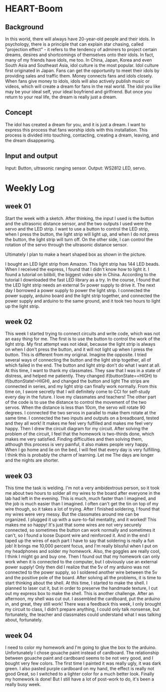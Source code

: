 # HEART-Boom
## Background

In this world, there will always have 20-year-old people and their idols.
In psychology, there is a principle that can explain star chasing, called "projection effect" - it refers to the tendency of admirers to project certain dreams, desires and shortcomings of themselves onto their idols.
In fact, many of my friends have idols, me too. In China, Japan, Korea and even South Asia and Southeast Asia, idol culture is the most popular.
Idol culture first originated in Japan. Fans can get the opportunity to meet their idols by providing sales and traffic them.
Money connects fans and idols closely. When fans give money to idols, idols will also actively publish music or videos, which will create a dream for fans in the real world. The idol you like may be your ideal self, your ideal boyfriend and girlfriend.
But once you return to your real life, the dream is really just a dream.

## Concept

The idol has created a dream for you, and it is just a dream. I want to express this process that fans worship idols with this installation. 
This process is divided into touching, contacting, creating a dream, leaving, and the dream disappearing.

## Input and output
Input: Button, ultrasonic ranging sensor.
Output: WS2812 LED, servo.

# Weekly Log
## week 01

Start the week with a sketch. After thinking, the input I used is the button and the ultrasonic distance sensor, and the two outputs I used were the servo and the LED strip.
I want to use a button to control the LED strip, when I press the button, the light strip will light up, and when I do not press the button, the light strip will turn off. On the other side, I can control the rotation of the servo through the ultrasonic distance sensor.

Ultimately I plan to make a heart shaped box as shown in the picture.

I bought an LED light strip from Amazon. This light strip has 144 LED beads. When I received the express, I found that I didn't know how to light it. I found a tutorial on bilibili, the biggest video site in China.
According to the tutorial I downloaded the fast LED library as a try. In the course, I found that the LED light strip needs an external 5v power supply to drive it.
The next day I borrowed a power supply to power the light strip. I connected the power supply, arduino board and the light strip together, and connected the power supply and arduino to the same ground, and it took two hours to light up the light strip. 

## week 02

This week I started trying to connect circuits and write code, which was not an easy thing for me. The first is to use the button to control the work of the light strip. My first attempt was not ideal, because the light strip is always on when I don't press the button, and it will not light up when I press the button. This is different from my original. Imagine the opposite.
I tried several ways of connecting the button and the light strip together, all of which failed in the end. The button and light strip don't do what I want at all.
At this time, I want to thank my classmates. They saw that I was in a state of distress, and helped me patiently. They changed if(buttonState==HIGH) to if(buttonState!=HIGH), and changed the button and light The strips are connected in series, and my light strip can finally work normally. From this time on, I swore secretly that I will definitely come to CCI for self-study every day in the future. I love my classmates and teachers!
The other part of the code is to use the distance to control the movement of the two servos. When the distance is less than 10cm, the servo will rotate 90 degrees. I connected the two servos in parallel to make them rotate at the same time.
I connected the two inputs and outputs on a breadboard, tested and they all work! It makes me feel very fulfilled and makes me feel very happy.
Then I drew the circuit diagram for my circuit. After solving the problem of the circuit, I feel that the homework is two-thirds done, which makes me very satisfied. Finding difficulties and then solving them, although this process is very painful, it also makes people very happy. When I go home and lie on the bed, I will feel that every day is very fulfilling. I think this is probably the charm of learning. Let me The days are longer and the nights are shorter.

## week 03

This time the task is welding.
I'm not a very ambidextrous person, so it took me about two hours to solder all my wires to the board after everyone in the lab had left in the evening. This is much, much faster than I imagined, and the job is much easier than I imagined.
I often can't get the tin on top of my wire though, so it takes a lot of trying.
After I finished soldering, I found that my wires were very messy. But the classmates around me can be organized. I plugged it up with a sure-to-fail mentality, and it worked! This makes me so happy! It's just that some wires are not very securely connected, so sometimes the button can work normally and sometimes it can't, so I found a loose Dupont wire and reinforced it. And in the end I taped up the wires of each part
I have to say that soldering is really a fun job! It brings me 10,000 percent focus, and I'm really blissful when I put on my headphones and solder my homework. Also, the goggles are really cool, I think I might go and buy one.
Then I found out that my homework can only work when it is connected to the computer, but I obviously use an external power supply! Only then did I realize that the 5v of my arduino was not connected to the power supply, so I soldered another wire between the 5v and the positive pole of the board. After solving all the problems, it is time to start thinking about the shell.
At this time, I started to make the shell. I planned to laser cut it, but in order to preserve the handmade texture, I cut out my express box to make the shell. This is another challenge.
After an afternoon, my shell was cut out. I assembled the cardboard, put the arduino in, and great, they still work!
There was a feedback this week, I only brought my circuit to class, I didn’t prepare anything, I could only talk nonsense, but fortunately, the teacher and classmates could understand what I was talking about, fortunately.

## week 04

I need to color my homework and I'm going to glue the box to the arduino. Unfortunately I chose gouache paint instead of cardboard. The relationship between gouache paint and cardboard seems to be not very good, and I bought very few colors. The first time I painted it was really ugly, it was dark green. I also pasted purple cardboard on my hand, the effect is really not good Great, so I switched to a lighter color for a much better look.
Finally my homework is done! But I still have a lot of post-work to do, it's been a really busy week.

